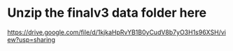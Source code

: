 # Unzip the finalv3 data folder here

https://drive.google.com/file/d/1kjkaHpRvYB1B0yCudV8b7yO3H1s96XSH/view?usp=sharing